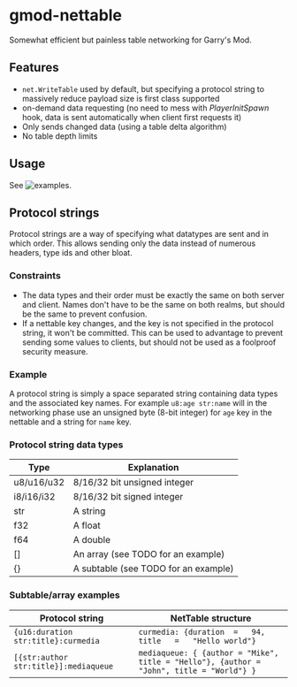 # gmod-nettable

Somewhat efficient but painless table networking for Garry's Mod.

## Features
- ```net.WriteTable``` used by default, but specifying a protocol string to massively reduce payload size is first class supported
- on-demand data requesting (no need to mess with _PlayerInitSpawn_ hook, data is sent automatically when client first requests it)
- Only sends changed data (using a table delta algorithm)
- No table depth limits

## Usage
See ![examples](examples/).

## Protocol strings
Protocol strings are a way of specifying what datatypes are sent and in which order. This allows sending only the data instead of numerous headers, type ids and other bloat.

### Constraints
- The data types and their order must be exactly the same on both server and client. Names don't have to be the same on both realms, but should be the same to prevent confusion.
- If a nettable key changes, and the key is not specified in the protocol string, it won't be committed. This can be used to advantage to prevent sending some values to clients, but should not be used as a foolproof security measure.

### Example
A protocol string is simply a space separated string containing data types and the associated key names. For example ```u8:age str:name``` will in the networking phase use an unsigned byte (8-bit integer) for ```age``` key in the nettable and a string for ```name``` key.

### Protocol string data types

Type  | Explanation
------------- | -------------
u8/u16/u32  | 8/16/32 bit unsigned integer
i8/i16/i32  | 8/16/32 bit signed integer
str         | A string
f32         | A float
f64         | A double
[]          | An array (see TODO for an example)
{}          | A subtable (see TODO for an example)

### Subtable/array examples

Protocol string | NetTable structure
-----|------
```{u16:duration str:title}:curmedia```|```curmedia: {duration	=	94, title	=	"Hello world"}```
```[{str:author str:title}]:mediaqueue```|```mediaqueue: { {author = "Mike", title = "Hello"}, {author = "John", title = "World"} }```